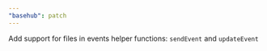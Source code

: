 ```yaml
---
"basehub": patch
---
```


Add support for files in events helper functions: `sendEvent` and `updateEvent`
